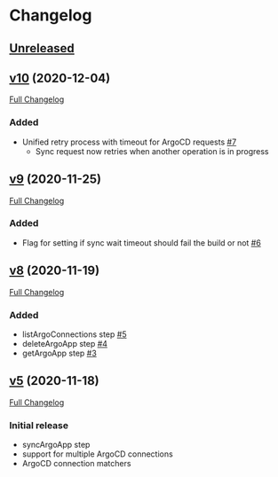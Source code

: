 # Changelog

## [Unreleased](https://github.com/entigolabs/entigo-pipeline-plugin/compare/v10...HEAD)

## [v10](https://github.com/entigolabs/entigo-pipeline-plugin/tree/v10) (2020-12-04)

[Full Changelog](https://github.com/entigolabs/entigo-pipeline-plugin/compare/v9...v10)

### Added
- Unified retry process with timeout for ArgoCD requests [\#7](https://github.com/entigolabs/entigo-pipeline-plugin/pull/7)
    - Sync request now retries when another operation is in progress

## [v9](https://github.com/entigolabs/entigo-pipeline-plugin/tree/v9) (2020-11-25)

[Full Changelog](https://github.com/entigolabs/entigo-pipeline-plugin/compare/v8...v9)

### Added
- Flag for setting if sync wait timeout should fail the build or not [\#6](https://github.com/entigolabs/entigo-pipeline-plugin/pull/6)

## [v8](https://github.com/entigolabs/entigo-pipeline-plugin/tree/v8) (2020-11-19)

[Full Changelog](https://github.com/entigolabs/entigo-pipeline-plugin/compare/v5...v8)

### Added
- listArgoConnections step [\#5](https://github.com/entigolabs/entigo-pipeline-plugin/pull/5)
- deleteArgoApp step [\#4](https://github.com/entigolabs/entigo-pipeline-plugin/pull/4)
- getArgoApp step [\#3](https://github.com/entigolabs/entigo-pipeline-plugin/pull/3)

## [v5](https://github.com/entigolabs/entigo-pipeline-plugin/tree/v5) (2020-11-18)

[Full Changelog](https://github.com/entigolabs/entigo-pipeline-plugin/compare/7c2106336b9014c79ed1dcef8540db67364f3b7a...v5)

### Initial release
- syncArgoApp step
- support for multiple ArgoCD connections
- ArgoCD connection matchers